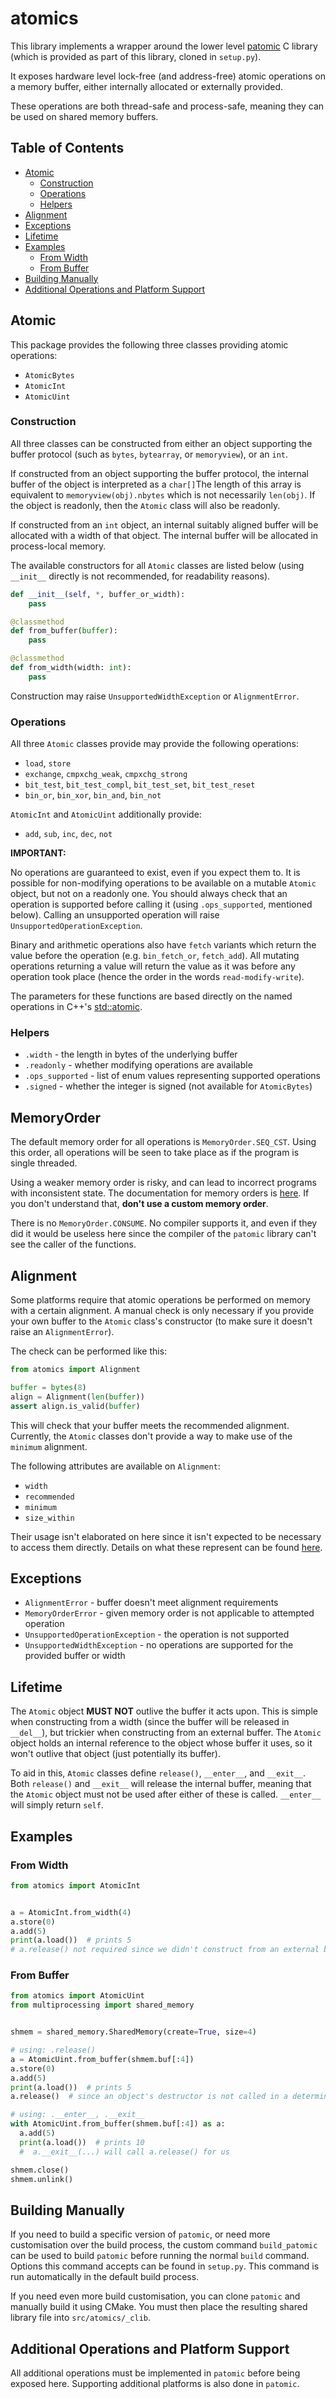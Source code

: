 # atomics
This library implements a wrapper around the lower level 
[patomic](https://github.com/doodspav/patomic) C library
(which is provided as part of this library, cloned in `setup.py`).

It exposes hardware level lock-free (and address-free) atomic 
operations on a memory buffer, either internally allocated or 
externally provided. 

These operations are both thread-safe and
process-safe, meaning they can be used on shared memory buffers.

## Table of Contents
<!--ts-->
* [Atomic](#atomic)
  * [Construction](#construction)
  * [Operations](#operations)
  * [Helpers](#helpers)
* [Alignment](#alignment)
* [Exceptions](#exceptions)
* [Lifetime](#lifetime)
* [Examples](#examples)
  * [From Width](#from-width)
  * [From Buffer](#from-buffer)
* [Building Manually](#building-manually)
* [Additional Operations and Platform Support](#additional-operations-and-platform-support)
<!--te-->

## Atomic
This package provides the following three classes providing atomic operations:
- `AtomicBytes`
- `AtomicInt`
- `AtomicUint`

### Construction
All three classes can be constructed from either an object supporting the buffer
protocol (such as `bytes`, `bytearray`, or `memoryview`), or an `int`.

If constructed from an object supporting the buffer protocol, the internal buffer
of the object is interpreted as a `char[]`The length of this array is equivalent
to `memoryview(obj).nbytes` which is not necessarily `len(obj)`. If the object is
readonly, then the `Atomic` class will also be readonly.

If constructed from an `int` object, an internal suitably aligned buffer will be
allocated with a width of that object. The internal buffer will be allocated in
process-local memory.

The available constructors for all `Atomic` classes are listed below (using 
`__init__` directly is not recommended, for readability reasons).
```python
def __init__(self, *, buffer_or_width):
    pass

@classmethod
def from_buffer(buffer):
    pass

@classmethod
def from_width(width: int):
    pass
```

Construction may raise `UnsupportedWidthException` or `AlignmentError`.

### Operations
All three `Atomic` classes provide may provide the following operations:
- `load`, `store`
- `exchange`, `cmpxchg_weak`, `cmpxchg_strong`
- `bit_test`, `bit_test_compl`, `bit_test_set`, `bit_test_reset`
- `bin_or`, `bin_xor`, `bin_and`, `bin_not`

`AtomicInt` and `AtomicUint` additionally provide:
- `add`, `sub`, `inc`, `dec`, `not`

**IMPORTANT:**

No operations are guaranteed to exist, even if you expect them to. It is 
possible for non-modifying operations to be available on a mutable `Atomic` 
object, but not on a readonly one. You should always check that an operation
is supported before calling it (using `.ops_supported`, mentioned below). 
Calling an unsupported operation will raise `UnsupportedOperationException`. 

Binary and arithmetic operations also have `fetch` variants which return the
value before the operation (e.g. `bin_fetch_or`, `fetch_add`).
All mutating operations returning a value will return the value as it was
before any operation took place (hence the order in the words `read-modify-write`).

The parameters for these functions are based directly on the named operations
in C++'s [std::atomic](https://en.cppreference.com/w/cpp/atomic/atomic).

### Helpers
- `.width` - the length in bytes of the underlying buffer
- `.readonly` - whether modifying operations are available
- `.ops_supported` - list of enum values representing supported operations
- `.signed` - whether the integer is signed (not available for `AtomicBytes`)

## MemoryOrder
The default memory order for all operations is `MemoryOrder.SEQ_CST`. Using this
order, all operations will be seen to take place as if the program is single
threaded.

Using a weaker memory order is risky, and can lead to incorrect programs with
inconsistent state. The documentation for memory orders is 
[here](https://en.cppreference.com/w/cpp/atomic/memory_order). If you don't
understand that, **don't use a custom memory order**.

There is no `MemoryOrder.CONSUME`. No compiler supports it, and even if they did
it would be useless here since the compiler of the `patomic` library can't see
the caller of the functions.

## Alignment
Some platforms require that atomic operations be performed on memory with a certain
alignment. A manual check is only necessary if you provide your own buffer to the
`Atomic` class's constructor (to make sure it doesn't raise an `AlignmentError`).

The check can be performed like this:
```python
from atomics import Alignment

buffer = bytes(8)
align = Alignment(len(buffer))
assert align.is_valid(buffer)
```

This will check that your buffer meets the recommended alignment. Currently, the
`Atomic` classes don't provide a way to make use of the `minimum` alignment.

The following attributes are available on `Alignment`:
- `width`
- `recommended`
- `minimum`
- `size_within`

Their usage isn't elaborated on here since it isn't expected to be necessary
to access them directly. Details on what these represent can be found 
[here](https://github.com/doodspav/patomic/blob/devel/include/patomic/types/align.h).

## Exceptions
- `AlignmentError` - buffer doesn't meet alignment requirements
- `MemoryOrderError` - given memory order is not applicable to attempted operation
- `UnsupportedOperationException` - the operation is not supported
- `UnsupportedWidthException` - no operations are supported for the provided buffer or width

## Lifetime

The `Atomic` object **MUST NOT** outlive the buffer it acts upon. This is simple
when constructing from a width (since the buffer will be released in `__del__`),
but trickier when constructing from an external buffer. The `Atomic` object holds
an internal reference to the object whose buffer it uses, so it won't outlive
that object (just potentially its buffer).

To aid in this, `Atomic` classes define `release()`, `__enter__`, and `__exit__`.
Both `release()` and `__exit__` will release the internal buffer, meaning that the
`Atomic` object must not be used after either of these is called. `__enter__` will
simply return `self`.

## Examples

### From Width
```python
from atomics import AtomicInt


a = AtomicInt.from_width(4)
a.store(0)
a.add(5)
print(a.load())  # prints 5
# a.release() not required since we didn't construct from an external buffer
```

### From Buffer
```python
from atomics import AtomicUint
from multiprocessing import shared_memory


shmem = shared_memory.SharedMemory(create=True, size=4)

# using: .release()
a = AtomicUint.from_buffer(shmem.buf[:4])
a.store(0)
a.add(5)
print(a.load())  # prints 5
a.release()  # since an object's destructor is not called in a deterministic fashion

# using: .__enter__, .__exit__
with AtomicUint.from_buffer(shmem.buf[:4]) as a:
  a.add(5)
  print(a.load())  # prints 10
  #  a.__exit__(...) will call a.release() for us

shmem.close()
shmem.unlink()
```

## Building Manually

If you need to build a specific version of `patomic`, or need more customisation over
the build process, the custom command `build_patomic` can be used to build `patomic` 
before running the normal `build` command. Options this command accepts can be found
in `setup.py`. This command is run automatically in the default build process.

If you need even more build customisation, you can clone `patomic` and manually build
it using CMake. You must then place the resulting shared library file into
`src/atomics/_clib`.

## Additional Operations and Platform Support
All additional operations must be implemented in `patomic` before being exposed
here. Supporting additional platforms is also done in `patomic`.